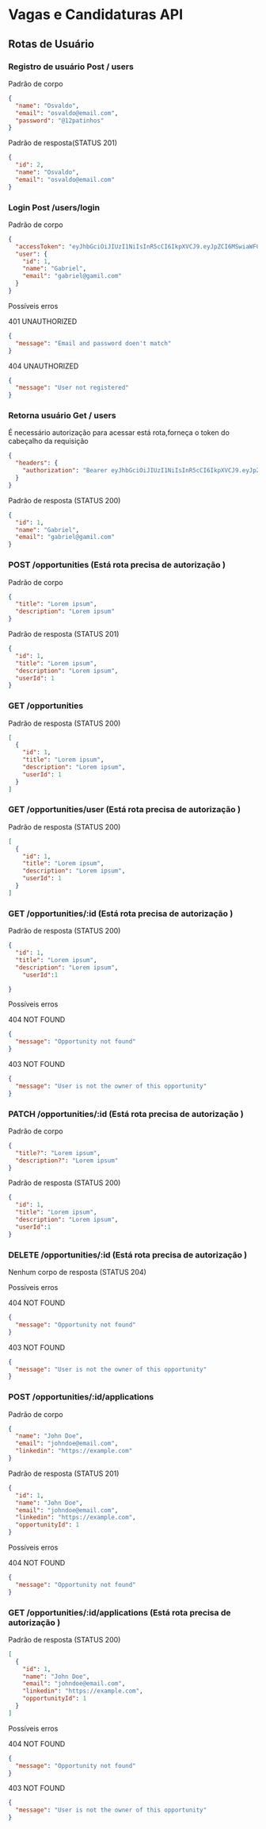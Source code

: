# Vagas e Candidaturas API

## Rotas de Usuário

### Registro de usuário Post / users

Padrão de corpo

```json
{
  "name": "Osvaldo",
  "email": "osvaldo@email.com",
  "password": "@12patinhos"
}
```

Padrão de resposta(STATUS 201)

```json
{
  "id": 2,
  "name": "Osvaldo",
  "email": "osvaldo@email.com"
}
```

### Login Post /users/login

Padrão de corpo

```json
{
  "accessToken": "eyJhbGciOiJIUzI1NiIsInR5cCI6IkpXVCJ9.eyJpZCI6MSwiaWF0IjoxNzQwNTA4MzExLCJleHAiOjE3NDA1OTQ3MTF9.GJXnnRxvW5JAQ2y0IpJ5sKlkIgo81IiOXYXDUVO7iy8",
  "user": {
    "id": 1,
    "name": "Gabriel",
    "email": "gabriel@gamil.com"
  }
}
```

Possíveis erros

401 UNAUTHORIZED

```json
{
  "message": "Email and password doen't match"
}
```

404 UNAUTHORIZED

```json
{
  "message": "User not registered"
}
```

### Retorna usuário Get / users

É necessário autorização para acessar está rota,forneça o token do cabeçalho da requisição

```json
{
  "headers": {
    "authorization": "Bearer eyJhbGciOiJIUzI1NiIsInR5cCI6IkpXVCJ9.eyJpZCI6MSwiaWF0IjoxNzQwNTA4MzExLCJleHAiOjE3NDA1OTQ3MTF9.GJXnnRxvW5JAQ2y0IpJ5sKlkIgo81IiOXYXDUVO7iy8"
  }
}
```

Padrão de resposta (STATUS 200)

```json
{
  "id": 1,
  "name": "Gabriel",
  "email": "gabriel@gamil.com"
}
```

### POST /opportunities (Está rota precisa de autorização )

Padrão de corpo

```json
{
  "title": "Lorem ipsum",
  "description": "Lorem ipsum"
}
```

Padrão de resposta (STATUS 201)

```json
{
  "id": 1,
  "title": "Lorem ipsum",
  "description": "Lorem ipsum",
  "userId": 1
}
```

### GET /opportunities

Padrão de resposta (STATUS 200)

```json
[
  {
    "id": 1,
    "title": "Lorem ipsum",
    "description": "Lorem ipsum",
    "userId": 1
  }
]
```


### GET /opportunities/user (Está rota precisa de autorização )

Padrão de resposta (STATUS 200)

```json
[
  {
    "id": 1,
    "title": "Lorem ipsum",
    "description": "Lorem ipsum",
    "userId": 1
  }
]
```

### GET /opportunities/:id (Está rota precisa de autorização )

Padrão de resposta (STATUS 200)

```json
{
  "id": 1,
  "title": "Lorem ipsum",
  "description": "Lorem ipsum",
    "userId":1

}
```

Possíveis erros

404 NOT FOUND

```json
{
  "message": "Opportunity not found"
}
```

403 NOT FOUND

```json
{
  "message": "User is not the owner of this opportunity"
}
```

### PATCH /opportunities/:id (Está rota precisa de autorização )

Padrão de corpo

```json
{
  "title?": "Lorem ipsum",
  "description?": "Lorem ipsum"
}
```

Padrão de resposta (STATUS 200)

```json
{
  "id": 1,
  "title": "Lorem ipsum",
  "description": "Lorem ipsum",
  "userId":1
}
```

### DELETE /opportunities/:id (Está rota precisa de autorização )

Nenhum corpo de resposta (STATUS 204)

Possíveis erros

404 NOT FOUND

```json
{
  "message": "Opportunity not found"
}
```
403 NOT FOUND

```json
{
  "message": "User is not the owner of this opportunity"
}
```

### POST /opportunities/:id/applications

Padrão de corpo

```json
{
  "name": "John Doe",
  "email": "johndoe@email.com",
  "linkedin": "https://example.com"
}
```

Padrão de resposta (STATUS 201)

```json
{
  "id": 1,
  "name": "John Doe",
  "email": "johndoe@email.com",
  "linkedin": "https://example.com",
  "opportunityId": 1
}
```

Possíveis erros

404 NOT FOUND

```json
{
  "message": "Opportunity not found"
}
```

### GET /opportunities/:id/applications (Está rota precisa de autorização )

Padrão de resposta (STATUS 200)

```json
[
  {
    "id": 1,
    "name": "John Doe",
    "email": "johndoe@email.com",
    "linkedin": "https://example.com",
    "opportunityId": 1
  }
]
```

Possíveis erros

404 NOT FOUND

```json
{
  "message": "Opportunity not found"
}
```
403 NOT FOUND

```json
{
  "message": "User is not the owner of this opportunity"
}
```
